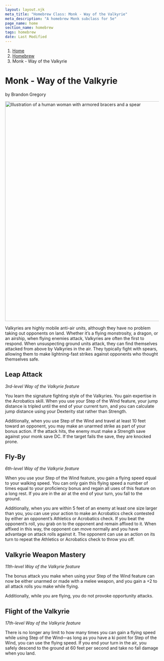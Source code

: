 ```yaml
---
layout: layout.njk
meta_title: "Homebrew Class: Monk - Way of the Valkyrie"
meta_description: "A homebrew Monk subclass for 5e"
page_name: home
section_name: homebrew
tags: homebrew
date: Last Modified
---
```


<div id="breadcrumbs"></div>

1. [Home](/)
2. [Homebrew](/5e-homebrew/)
3. Monk - Way of the Valkyrie

# Monk - Way of the Valkyrie
<p class="author">by Brandon Gregory</p>

<img
  src="/images/Monk-Way-of-the-Valkyrie-Muted.webp"
  srcset="/images/Monk - Way of the Valkyrie - Muted - 720.webp 720w,
          /images/Monk-Way-of-the-Valkyrie-Muted.webp 1536w"
  sizes="(min-width: 768px) 768px,
         360px"
  alt="Illustration of a human woman with armored bracers and a spear"
  class="hero"
  height="720" width="720" />

Valkyries are highly mobile anti-air units, although they have no problem taking out opponents on land. Whether it’s a flying monstrosity, a dragon, or an airship, when flying enemies attack, Valkyries are often the first to respond. When unsuspecting ground units attack, they can find themselves attacked from above by Valkyries in the air. They typically fight with spears, allowing them to make lightning-fast strikes against opponents who thought themselves safe.

## Leap Attack

_3rd-level Way of the Valkyrie feature_

You learn the signature fighting style of the Valkyries. You gain expertise in the Acrobatics skill. When you use your Step of the Wind feature, your jump distance is tripled until the end of your current turn, and you can calculate jump distance using your Dexterity stat rather than Strength.

Additionally, when you use Step of the Wind and travel at least 10 feet toward an opponent, you may make an unarmed strike as part of your bonus action. If the attack hits, the enemy must make a Strength save against your monk save DC. If the target fails the save, they are knocked prone.

## Fly-By

_6th-level Way of the Valkyrie feature_

When you use your Step of the Wind feature, you gain a flying speed equal to your walking speed. You can only gain this flying speed a number of times equal to your proficiency bonus and regain all uses of this feature on a long rest. If you are in the air at the end of your turn, you fall to the ground.

Additionally, when you are within 5 feet of an enemy at least one size larger than you, you can use your action to make an Acrobatics check contested by either an opponent’s Athletics or Acrobatics check. If you beat the opponent’s roll, you grab on to the opponent and remain affixed to it. When affixed in this way, the opponent can move normally and you have advantage on attack rolls against it. The opponent can use an action on its turn to repeat the Athletics or Acrobatics check to throw you off.

## Valkyrie Weapon Mastery

_11th-level Way of the Valkyrie feature_

The bonus attack you make when using your Step of the Wind feature can now be either unarmed or made with a melee weapon, and you gain a +2 to all attack rolls you make while flying.

Additionally, while you are flying, you do not provoke opportunity attacks.

## Flight of the Valkyrie

_17th-level Way of the Valkyrie feature_

There is no longer any limit to how many times you can gain a flying speed while using Step of the Wind—as long as you have a ki point for Step of the Wind, you can use the flying speed. If you end your turn in the air, you safely descend to the ground at 60 feet per second and take no fall damage when you land.
